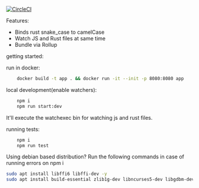 [![CircleCI](https://circleci.com/gh/gorda0/coca-structure/tree/master.svg?style=svg)](https://circleci.com/gh/gorda0/coca-structure/tree/master)

Features: 
* Binds rust snake_case to camelCase
* Watch JS and Rust files at same time
* Bundle via Rollup

getting started:

run in docker:

```sh
    docker build -t app . && docker run -it --init -p 8080:8080 app
```

local development(enable watchers):

```sh
    npm i
    npm run start:dev
```

It'll execute the watchexec bin for watching js and rust files.

running tests:
```sh
    npm i
    npm run test
```

Using debian based distribution? Run the following commands in case of running errors on npm i

```sh
sudo apt install libffi6 libffi-dev -y
sudo apt install build-essential zlib1g-dev libncurses5-dev libgdbm-dev libnss3-dev libssl-dev libreadline-dev libffi-dev curl libbz2-dev -y
```
